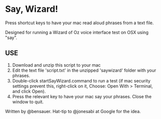 # Say, Wizard!

Press shortcut keys to have your mac read aloud phrases from a text file. 

Designed for running a Wizard of Oz voice interface test on OSX using "say".

## USE

1. Download and unzip this script to your mac
2. Edit the text file 'script.txt' in the unzipped 'saywizard' folder with your phrases.
3. Double-click startSayWizard.command to run a test (if mac security settings prevent this, right-click on it, Choose: Open With > Terminal, and click Open).
4. Press the relevant key to have your mac say your phrases. Close the window to quit. 

Written by @bensauer. 
Hat-tip to @jonesabi at Google for the idea.
